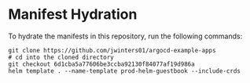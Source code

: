 # Manifest Hydration

To hydrate the manifests in this repository, run the following commands:

```shell
git clone https://github.com/jwinters01/argocd-example-apps
# cd into the cloned directory
git checkout 6d1cba5a77606be3ccba92130f84077af19d986a
helm template . --name-template prod-helm-guestbook --include-crds
```
